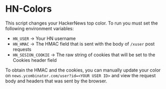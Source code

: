 # HN-Colors
This script changes your HackerNews top color. To run you must set the following environment variables:
- `HN_USER` -> Your HN username
- `HN_HMAC` -> The HMAC field that is sent with the body of `/xuser` post requests
- `HN_SESION_COOKIE` -> The raw string of cookies that will be set to the Cookies header field

To obtain the HMAC and the cookies, you can manually update your color on `news.ycombinator.com/user?id=<YOUR USER ID>` and view the request body and headers that was sent by the browser.